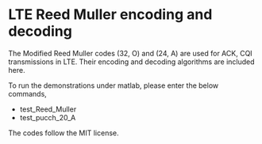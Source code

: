 LTE Reed Muller encoding and decoding
=====================================

The Modified Reed Muller codes (32, O) and (24, A) are used for ACK, CQI transmissions in LTE.
Their encoding and decoding algorithms are included here.

To run the demonstrations under matlab, please enter the below commands, 
  * test_Reed_Muller
  * test_pucch_20_A

The codes follow the MIT license.
